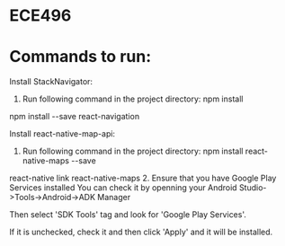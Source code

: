 # ECE496
# Commands to run:

Install StackNavigator:
1. Run following command in the project directory:
npm install

npm install --save react-navigation

Install react-native-map-api:
1. Run following command in the project directory:
npm install react-native-maps --save

react-native link react-native-maps
2. Ensure that you have Google Play Services installed
You can check it by openning your Android Studio->Tools->Android->ADK Manager

Then select 'SDK Tools' tag and look for 'Google Play Services'.

If it is unchecked, check it and then click 'Apply' and it will be installed.
